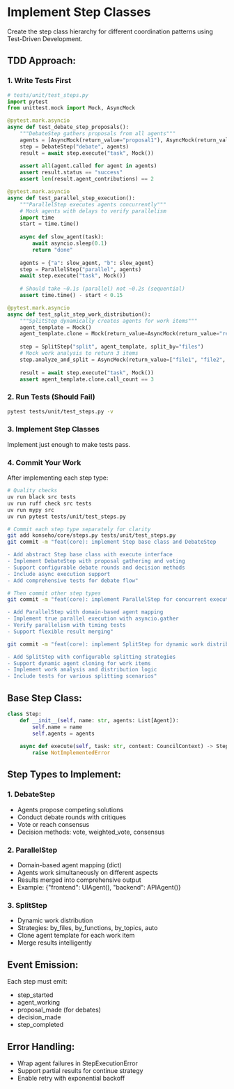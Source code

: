 # Implement Step Classes

Create the step class hierarchy for different coordination patterns using Test-Driven Development.

## TDD Approach:

### 1. Write Tests First
```python
# tests/unit/test_steps.py
import pytest
from unittest.mock import Mock, AsyncMock

@pytest.mark.asyncio
async def test_debate_step_proposals():
    """DebateStep gathers proposals from all agents"""
    agents = [AsyncMock(return_value="proposal1"), AsyncMock(return_value="proposal2")]
    step = DebateStep("debate", agents)
    result = await step.execute("task", Mock())
    
    assert all(agent.called for agent in agents)
    assert result.status == "success"
    assert len(result.agent_contributions) == 2

@pytest.mark.asyncio
async def test_parallel_step_execution():
    """ParallelStep executes agents concurrently"""
    # Mock agents with delays to verify parallelism
    import time
    start = time.time()
    
    async def slow_agent(task):
        await asyncio.sleep(0.1)
        return "done"
    
    agents = {"a": slow_agent, "b": slow_agent}
    step = ParallelStep("parallel", agents)
    await step.execute("task", Mock())
    
    # Should take ~0.1s (parallel) not ~0.2s (sequential)
    assert time.time() - start < 0.15

@pytest.mark.asyncio  
async def test_split_step_work_distribution():
    """SplitStep dynamically creates agents for work items"""
    agent_template = Mock()
    agent_template.clone = Mock(return_value=AsyncMock(return_value="result"))
    
    step = SplitStep("split", agent_template, split_by="files")
    # Mock work analysis to return 3 items
    step.analyze_and_split = AsyncMock(return_value=["file1", "file2", "file3"])
    
    result = await step.execute("task", Mock())
    assert agent_template.clone.call_count == 3
```

### 2. Run Tests (Should Fail)
```bash
pytest tests/unit/test_steps.py -v
```

### 3. Implement Step Classes
Implement just enough to make tests pass.

### 4. Commit Your Work
After implementing each step type:

```bash
# Quality checks
uv run black src tests
uv run ruff check src tests
uv run mypy src
uv run pytest tests/unit/test_steps.py

# Commit each step type separately for clarity
git add konseho/core/steps.py tests/unit/test_steps.py
git commit -m "feat(core): implement Step base class and DebateStep

- Add abstract Step base class with execute interface
- Implement DebateStep with proposal gathering and voting
- Support configurable debate rounds and decision methods
- Include async execution support
- Add comprehensive tests for debate flow"

# Then commit other step types
git commit -m "feat(core): implement ParallelStep for concurrent execution

- Add ParallelStep with domain-based agent mapping
- Implement true parallel execution with asyncio.gather
- Verify parallelism with timing tests
- Support flexible result merging"

git commit -m "feat(core): implement SplitStep for dynamic work distribution

- Add SplitStep with configurable splitting strategies
- Support dynamic agent cloning for work items
- Implement work analysis and distribution logic
- Include tests for various splitting scenarios"
```

## Base Step Class:
```python
class Step:
    def __init__(self, name: str, agents: List[Agent]):
        self.name = name
        self.agents = agents
    
    async def execute(self, task: str, context: CouncilContext) -> StepResult:
        raise NotImplementedError
```

## Step Types to Implement:

### 1. DebateStep
- Agents propose competing solutions
- Conduct debate rounds with critiques
- Vote or reach consensus
- Decision methods: vote, weighted_vote, consensus

### 2. ParallelStep
- Domain-based agent mapping (dict)
- Agents work simultaneously on different aspects
- Results merged into comprehensive output
- Example: {"frontend": UIAgent(), "backend": APIAgent()}

### 3. SplitStep
- Dynamic work distribution
- Strategies: by_files, by_functions, by_topics, auto
- Clone agent template for each work item
- Merge results intelligently

## Event Emission:
Each step must emit:
- step_started
- agent_working
- proposal_made (for debates)
- decision_made
- step_completed

## Error Handling:
- Wrap agent failures in StepExecutionError
- Support partial results for continue strategy
- Enable retry with exponential backoff